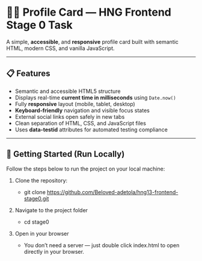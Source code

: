 # 🧑‍💻 Profile Card — HNG Frontend Stage 0 Task

A simple, **accessible**, and **responsive** profile card built with semantic HTML, modern CSS, and vanilla JavaScript.  

---

## 📋 Features

- Semantic and accessible HTML5 structure  
- Displays real-time **current time in milliseconds** using `Date.now()`  
- Fully **responsive** layout (mobile, tablet, desktop)  
- **Keyboard-friendly** navigation and visible focus states  
- External social links open safely in new tabs  
- Clean separation of HTML, CSS, and JavaScript files  
- Uses **data-testid** attributes for automated testing compliance  

---

## 🚀 Getting Started (Run Locally)

Follow the steps below to run the project on your local machine:

1. Clone the repository:

   - git clone https://github.com/Beloved-adetola/hng13-frontend-stage0.git

3. Navigate to the project folder
   - cd stage0

4. Open in your browser
   - You don’t need a server — just double click index.html to open directly in your browser.
